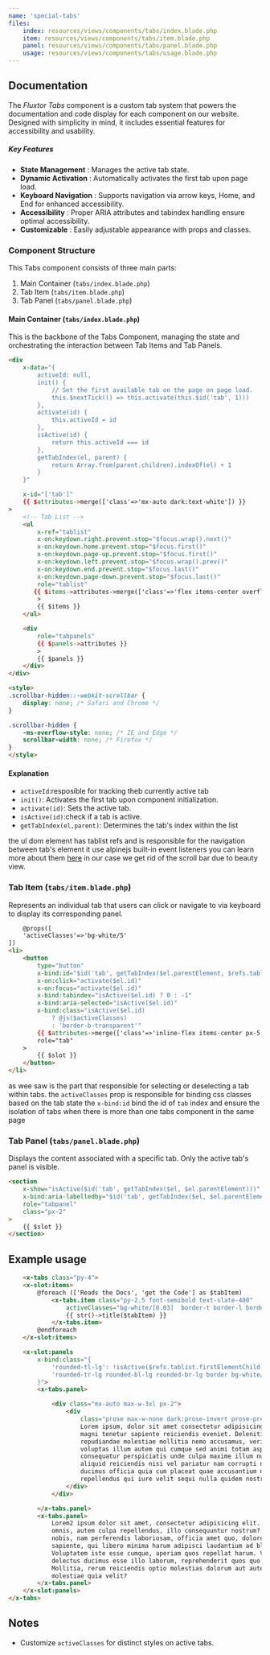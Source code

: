 ```yaml
---
name: 'special-tabs'
files:
    index: resources/views/components/tabs/index.blade.php
    item: resources/views/components/tabs/item.blade.php
    panel: resources/views/components/tabs/panel.blade.php
    usage: resources/views/components/tabs/usage.blade.php
---
```


## Documentation 

The *Fluxtor Tabs* component is a custom tab system that powers the documentation and code display for each component on our website. Designed with simplicity in mind, it includes essential features for accessibility and usability.

##### Key Features

- **State Management** : Manages the active tab state.
- **Dynamic Activation** : Automatically activates the first tab upon page load.
- **Keyboard Navigation** : Supports navigation via arrow keys, Home, and End for enhanced accessibility.
- **Accessibility** : Proper ARIA attributes and tabindex handling ensure optimal accessibility.
- **Customizable** : Easily adjustable appearance with props and classes.

### Component Structure
This Tabs component consists of three main parts:
1. Main Container (``tabs/index.blade.php``) 
2. Tab Item (``tabs/item.blade.php``) 
3. Tab Panel (``tabs/panel.blade.php``) 

#### Main Container (``tabs/index.blade.php``)

This is the backbone of the Tabs Component, managing the state and orchestrating the interaction between Tab Items and Tab Panels.

```html
<div
    x-data="{
        activeId: null,
        init() {
            // Set the first available tab on the page on page load.
            this.$nextTick(() => this.activate(this.$id('tab', 1)))
        },  
        activate(id) {
            this.activeId = id
        },
        isActive(id) {
            return this.activeId === id
        },
        getTabIndex(el, parent) {
            return Array.from(parent.children).indexOf(el) + 1
        }
    }"

    x-id="['tab']"
    {{ $attributes->merge(['class'=>'mx-auto dark:text-white']) }}
>
    <!-- Tab List -->
    <ul
        x-ref="tablist"
        x-on:keydown.right.prevent.stop="$focus.wrap().next()"
        x-on:keydown.home.prevent.stop="$focus.first()"
        x-on:keydown.page-up.prevent.stop="$focus.first()"
        x-on:keydown.left.prevent.stop="$focus.wrap().prev()"
        x-on:keydown.end.prevent.stop="$focus.last()"
        x-on:keydown.page-down.prevent.stop="$focus.last()"
        role="tablist"
       {{ $items->attributes->merge(['class'=>'flex items-center overflow-x-auto scroll-smooth scrollbar-hidden'])}}
        >
        {{ $items }}
    </ul>

    <div 
        role="tabpanels"
        {{ $panels->attributes }}
        >
        {{ $panels }}
    </div>
</div>

<style>
.scrollbar-hidden::-webkit-scrollbar {
    display: none; /* Safari and Chrome */
}

.scrollbar-hidden {
    -ms-overflow-style: none; /* IE and Edge */
    scrollbar-width: none; /* Firefox */
}
</style>
```

#### Explanation
- ``activeId``:resposible for tracking theb currently active tab 
- ``init()``: Activates the first tab upon component initialization. 
- ``activate(id)``: Sets the active tab.
- ``isActive(id)``:check if a tab is active.
- ``getTabIndex(el,parent)``: Determines the tab's index within the list  

the ul dom element has tablist refs and is responsible for the navigation between tab's element it use alpinejs built-in event listeners you can learn more about them [here](https://alpinejs.dev/essentials/events) in our case we get rid of the scroll bar due to beauty view.

### Tab Item (``tabs/item.blade.php``) 

Represents an individual tab that users can click or navigate to via keyboard to display its corresponding panel. 

```html
    @props([
    'activeClasses'=>'bg-white/5'
])
<li>
    <button
        type="button"
        x-bind:id="$id('tab', getTabIndex($el.parentElement, $refs.tablist))"
        x-on:click="activate($el.id)"
        x-on:focus="activate($el.id)"
        x-bind:tabindex="isActive($el.id) ? 0 : -1"
        x-bind:aria-selected="isActive($el.id)"
        x-bind:class="isActive($el.id) 
            ? @js($activeClasses) 
            : 'border-b-transparent'"
        {{ $attributes->merge(['class'=>'inline-flex items-center px-5 rounded-t-md ']) }}
        role="tab"
    >
        {{ $slot }}
    </button>
</li>
```
as wee saw is the part that responsible for selecting or deselecting a tab within tabs.
the ``activeClasses`` prop is responsible for binding css classes based on the tab state 
the ``x-bind:id`` bind the id of `tab` index and ensure the isolation of tabs when there is more than one tabs component in the same page    

### Tab Panel (``tabs/panel.blade.php``) 

Displays the content associated with a specific tab. Only the active tab's panel is visible.

```html
<section
    x-show="isActive($id('tab', getTabIndex($el, $el.parentElement)))"
    x-bind:aria-labelledby="$id('tab', getTabIndex($el, $el.parentElement))"
    role="tabpanel"
    class="px-2"
>
    {{ $slot }}
</section>
```

## Example usage 

```html
    <x-tabs class="py-4">
    <x-slot:items>
        @foreach (['Reads the Docs', 'get the Code'] as $tabItem)
            <x-tabs.item class="py-2.5 font-semibold text-slate-400"
                activeClasses="bg-white/[0.03]  border-t border-l border-r    border-white/10 border-b border-b-[#02031C]/80 !z-30">
                {{ str()->title($tabItem) }}
            </x-tabs.item>
        @endforeach
    </x-slot:items>

    <x-slot:panels
        x-bind:class="{
            'rounded-tl-lg': !isActive($refs.tablist.firstElementChild.firstElementChild.id),
            'rounded-tr-lg rounded-bl-lg rounded-br-lg border bg-white/[0.03] border-white/10 text-gray-400': true
        }">
        <x-tabs.panel>

            <div class="mx-auto max-w-3xl px-2">
                <div
                    class="prose max-w-none dark:prose-invert prose-pre:bg-white/5 dark:prose-code:rounded dark:prose-code:bg-white/20">
                    Lorem ipsum, dolor sit amet consectetur adipisicing elit. Voluptatem culpa aspernatur vel fugit
                    magni tenetur sapiente reiciendis eveniet. Deleniti, esse! Rem a nihil sequi numquam quaerat culpa
                    repudiandae molestiae mollitia nemo accusamus, veritatis ex, magnam architecto inventore harum vel
                    voluptas illum autem qui cumque sed animi totam aspernatur! Provident nesciunt recusandae,
                    consequatur perspiciatis unde culpa maxime illum numquam at rem vero adipisci in saepe tempore fuga
                    aliquid reiciendis nisi vel pariatur nam corrupti nihil, molestiae nemo. Aliquid, quidem! Ipsa
                    ducimus officia quia cum placeat quae accusantium nobis commodi repudiandae sed. Perferendis minus
                    repellendus qui iure velit sequi nulla quidem nostrum!
                </div>
            </div>

        </x-tabs.panel>
        <x-tabs.panel>
            Lorem2 ipsum dolor sit amet, consectetur adipisicing elit. Ut vel doloribus repellat nemo cumque et rerum
            omnis, autem culpa repellendus, illo consequuntur nostrum? Dolore eaque obcaecati maiores eius repudiandae
            nobis, nam perferendis laboriosam, officia amet quo, doloremque ab reprehenderit! Quia error, fugit sunt,
            sapiente, qui libero minima harum adipisci laudantium ad blanditiis quaerat animi beatae consectetur.
            Voluptatem iste esse cumque, aperiam quos repellat harum. Vel veniam id blanditiis animi exercitationem quia
            delectus ducimus esse illo laborum, reprehenderit quos quo eius repudiandae illum aperiam corporis?
            Mollitia, rerum reiciendis optio molestias dolorum aut autem quae voluptatibus. Fuga architecto atque
            molestiae quia velit?
        </x-tabs.panel>
    </x-slot:panels>
</x-tabs>
```
## Notes
 - Customize ``activeClasses`` for distinct styles on active tabs.
